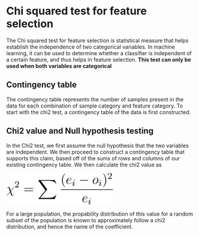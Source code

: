 # Chi squared test for feature selection
The Chi squared test for feature selection is statistical measure that helps establish the independence of two categorical variables. In machine learning, it can be used to determine whether a classifier is independent of a certain feature, and thus helps in feature selection.
**This test can only be used when both variables are categorical**
## Contingency table
The contingency table represents the number of samples present in the data for each combination of sample category and feature category. To start with the chi2 test, a contingency table of the data is first constructed.
## Chi2 value and Null hypothesis testing
In the Chi2 test, we first assume the null hypothesis that the two variables are independent. We then proceed to construct a contingency table that supports this claim, based off of the sums of rows and columns of our existing contingency table. We then calculate the chi2 value as

![chi2](https://github.com/suryanarayanan21/HPCC-Evaluation-metrics-for-ML-algorithms/blob/master/Planning/img/Chi2.svg)

For a large population, the propability distribution of this value for a random subset of the population is known to approximately follow a chi2 distribution, and hence the name of the coefficient.
